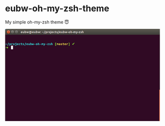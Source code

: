 # eubw-oh-my-zsh-theme
My simple oh-my-zsh theme :innocent:

![Print Screen](eubw-oh-my-zsh-theme.png)
